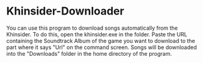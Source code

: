 # Khinsider-Downloader

You can use this program to download songs automatically from the Khinsider. 
To do this, open the khinsider.exe in the folder. Paste the URL containing the Soundtrack Album of the game you want to download to the part where it says "Url" on the command screen. 
Songs will be downloaded into the "Downloads" folder in the home directory of the program.
